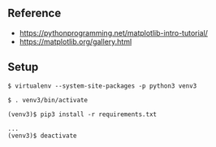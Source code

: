 ## Reference
- https://pythonprogramming.net/matplotlib-intro-tutorial/
- https://matplotlib.org/gallery.html

## Setup
```
$ virtualenv --system-site-packages -p python3 venv3

$ . venv3/bin/activate

(venv3)$ pip3 install -r requirements.txt

...
(venv3)$ deactivate
```